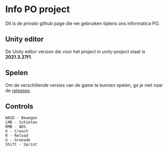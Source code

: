 # Info PO project
Dit is de *private* github page die we gebruiken tijdens ons informatica PO.

## Unity editor
De Unity editor version die voor het project in *unity-project* staat is **2021.3.27f1**.

## Spelen
Om de verschillende versies van de game te kunnen spelen, ga je niet naar de [releases](https://github.com/StayKwimp/unity-info-po).

## Controls
    WASD - Bewegen
    LMB - Schieten
    RMB - ADS
    X - Crouch
    R - Reload
    G - Grenade
    Shift - Sprint

